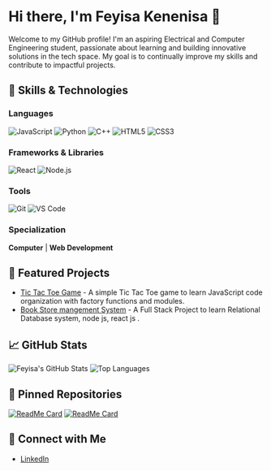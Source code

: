 # Hi there, I'm Feyisa Kenenisa 👋

Welcome to my GitHub profile! I'm an aspiring Electrical and Computer Engineering student, passionate about learning and building innovative solutions in the tech space. 
My goal is to continually improve my skills and contribute to impactful projects.

## 🚀 Skills & Technologies

### Languages
![JavaScript](https://img.shields.io/badge/JavaScript-ES6+-F7DF1E?style=flat&logo=javascript&logoColor=black)
![Python](https://img.shields.io/badge/Python-3.x-3776AB?style=flat&logo=python&logoColor=white)
![C++](https://img.shields.io/badge/C++-00599C?style=flat&logo=cplusplus&logoColor=white)
![HTML5](https://img.shields.io/badge/HTML5-E34F26?style=flat&logo=html5&logoColor=white)
![CSS3](https://img.shields.io/badge/CSS3-1572B6?style=flat&logo=css3&logoColor=white)

### Frameworks & Libraries
![React](https://img.shields.io/badge/React-20232A?style=flat&logo=react&logoColor=61DAFB)
![Node.js](https://img.shields.io/badge/Node.js-43853D?style=flat&logo=nodedotjs&logoColor=white)

### Tools
![Git](https://img.shields.io/badge/Git-F05032?style=flat&logo=git&logoColor=white)
![VS Code](https://img.shields.io/badge/VS%20Code-007ACC?style=flat&logo=visualstudiocode&logoColor=white)

### Specialization
**Computer** | **Web Development**

## 🌟 Featured Projects
- [Tic Tac Toe Game](https://github.com/afeyisa/tic-tac-toe) - A simple Tic Tac Toe game to learn JavaScript code organization with factory functions and modules.
- [Book Store mangement System](https://github.com/afeyisa/aait-db-project) - A Full Stack Project to learn Relational Database system, node js, react js .

## 📈 GitHub Stats
![Feyisa's GitHub Stats](https://github-readme-stats.vercel.app/api?username=afeyisa&show_icons=true&theme=radical)
![Top Languages](https://github-readme-stats.vercel.app/api/top-langs/?username=afeyisa&layout=compact&theme=radical)

## 📌 Pinned Repositories
[![ReadMe Card](https://github-readme-stats.vercel.app/api/pin/?username=afeyisa&repo=tic-tac-toe&theme=radical)](https://github.com/afeyisa/tic-tac-toe)
[![ReadMe Card](https://github-readme-stats.vercel.app/api/pin/?username=afeyisa&repo=cv-application&theme=radical)](https://github.com/afeyisa/cv-application)

## 🔗 Connect with Me
- [LinkedIn](https://www.linkedin.com/in/feyisa-kenenisa-91773918a/)



<!--
**afeyisa/afeyisa** is a ✨ _special_ ✨ repository because its `README.md` (this file) appears on your GitHub profile.

Here are some ideas to get you started:

- 🔭 I’m currently working on ...
- 🌱 I’m currently learning ...
- 👯 I’m looking to collaborate on ...
- 🤔 I’m looking for help with ...
- 💬 Ask me about ...
- 📫 How to reach me: ...
- 😄 Pronouns: ...
- ⚡ Fun fact: ...
-->
